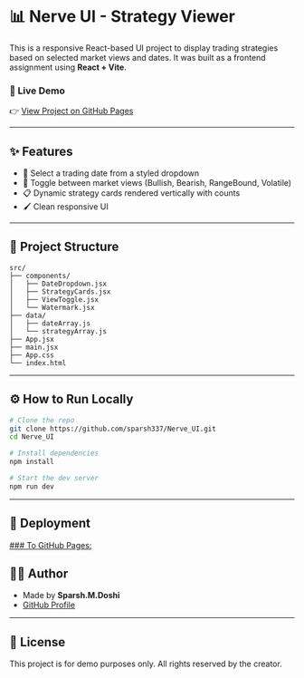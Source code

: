# 📊 Nerve UI - Strategy Viewer

This is a responsive React-based UI project to display trading strategies based on selected market views and dates. It was built as a frontend assignment using **React + Vite**.

### 🔗 Live Demo

👉 [View Project on GitHub Pages](https://sparsh337.github.io/Nerve_UI/)

---

## ✨ Features

- 📅 Select a trading date from a styled dropdown
- 🔄 Toggle between market views (Bullish, Bearish, RangeBound, Volatile)
- 📋 Dynamic strategy cards rendered vertically with counts
- 🖌 Clean responsive UI

---

## 📁 Project Structure

```
src/
├── components/
│   ├── DateDropdown.jsx
│   ├── StrategyCards.jsx
│   ├── ViewToggle.jsx
│   └── Watermark.jsx
├── data/
│   ├── dateArray.js
│   └── strategyArray.js
├── App.jsx
├── main.jsx
├── App.css
└── index.html
```

---

## ⚙️ How to Run Locally

```bash
# Clone the repo
git clone https://github.com/sparsh337/Nerve_UI.git
cd Nerve_UI

# Install dependencies
npm install

# Start the dev server
npm run dev
```

---

## 🚀 Deployment

[### To GitHub Pages:](https://sparsh337.github.io/Nerve_UI/)


## 🧑‍💻 Author

- Made by **Sparsh.M.Doshi**
- [GitHub Profile](https://github.com/sparsh337)

---


## 📌 License

This project is for demo purposes only. All rights reserved by the creator.
